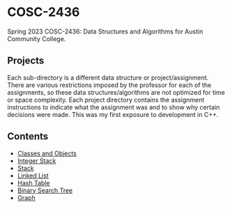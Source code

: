 # COSC-2436
Spring 2023 COSC-2436: Data Structures and Algorithms for Austin Community College.

## Projects
Each sub-directory is a different data structure or project/assignment. There are various restrictions imposed by the professor for each of the assignments, so these data structures/algorithms are not optimized for time or space complexity. Each project directory contains the assignment instructions to indicate what the assignment was and to show why certain decisions were made. This was my first exposure to development in C++.

## Contents
- [Classes and Objects](./classesAndObjects/)
- [Integer Stack](./intStack/)
- [Stack](./stack/)
- [Linked List](./linkedList)
- [Hash Table](./hashTable)
- [Binary Search Tree](./binarySearchTree)
- [Graph](./graph)
